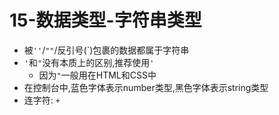 # 15-数据类型-字符串类型

- 被`''`/`""`/反引号(`)包裹的数据都属于字符串
- `'`和`"`没有本质上的区别,推荐使用`'`
  - 因为`"`一般用在HTML和CSS中
- 在控制台中,蓝色字体表示number类型,黑色字体表示string类型
- 连字符: `+`